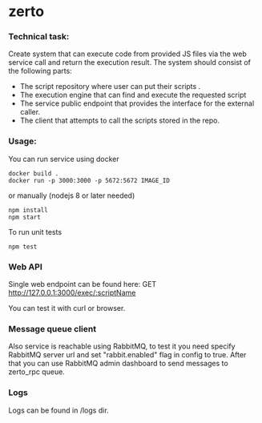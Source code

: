 # zerto
### Technical task:
Create system that can execute code from provided JS files via the web service call and return the execution result.
The system should consist of the following parts:
* The script repository where user can put their scripts .
* The execution engine that can find and execute the requested script
* The service public endpoint that provides the interface for the external caller.
* The client that attempts to call the scripts stored in the repo.
### Usage:
You can run service using docker

```bashp
docker build .
docker run -p 3000:3000 -p 5672:5672 IMAGE_ID
```

or manually (nodejs 8 or later needed)

```bashp
npm install
npm start
```

To run unit tests
```bashp
npm test
```
### Web API
Single web endpoint can be found here:
GET http://127.0.0.1:3000/exec/:scriptName

You can test it with curl or browser.

### Message queue client
Also service is reachable using RabbitMQ, 
to test it you need specify RabbitMQ server url and set "rabbit.enabled" flag in config to true.
After that you can use RabbitMQ admin dashboard to send messages to zerto_rpc queue.

### Logs
Logs can be found in /logs dir.

